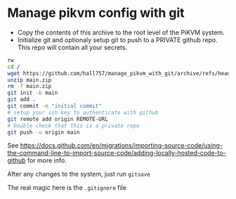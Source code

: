 # Manage pikvm config with git

- Copy the contents of this archive to the root level of the PiKVM system.
- Initialize git and optionaly setup git to push to a PRIVATE github repo.  This repo will contain all your secrets.

```bash
rw
cd /
wget https://github.com/hall757/manage_pikvm_with_git/archive/refs/heads/main.zip
unzip main.zip
rm -f main.zip
git init -b main
git add .
git commit -m "initial commit"
# setup your ssh key to authenticate with github
git remote add origin REMOTE-URL
# Double check that this is a private repo
git push -u origin main
```

See https://docs.github.com/en/migrations/importing-source-code/using-the-command-line-to-import-source-code/adding-locally-hosted-code-to-github for more info.

After any changes to the system, just run ```gitsave```

The real magic here is the ```.gitignore``` file
